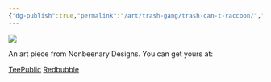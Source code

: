 ```yaml
---
{"dg-publish":true,"permalink":"/art/trash-gang/trash-can-t-raccoon/","title":"Trash Cant Raccoon","tags":["Art","Other Trash Gang"]}
---
```



![](https://baserow-media.ams3.digitaloceanspaces.com/user_files/st6apfOWdVMPm2eWGPehQxgmucCvUvLp_f9821d3c7d4137a5b6302da54dbdad6c5de9b034efc9b55908960b3553e67b0c.png)

An art piece from Nonbeenary Designs. You can get yours at:

[TeePublic]()
[Redbubble]()
